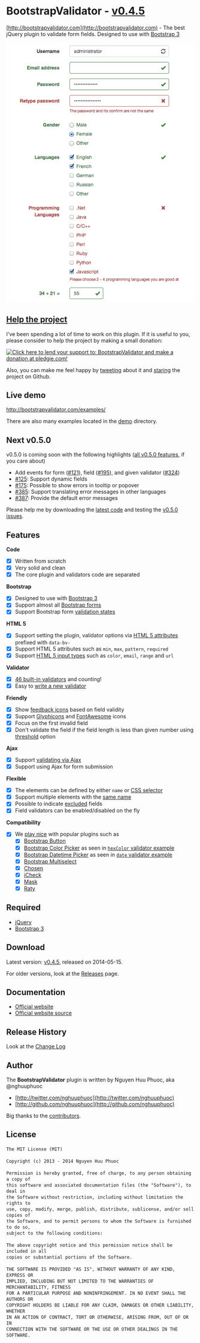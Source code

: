 # BootstrapValidator - [v0.4.5](https://github.com/nghuuphuoc/bootstrapvalidator/releases/download/v0.4.5/bootstrapvalidator-dist-0.4.5.zip)

[http://bootstrapvalidator.com](http://bootstrapvalidator.com) - The best jQuery plugin to validate form fields. Designed to use with [Bootstrap 3](http://getbootstrap.com)

![Screenshot](screenshots/screenshot.png)

## [Help the project](https://pledgie.com/campaigns/24885)

I've been spending a lot of time to work on this plugin. If it is useful to you, please consider to help the project by making a small donation:

<a href="https://pledgie.com/campaigns/24885"><img alt="Click here to lend your support to: BootstrapValidator and make a donation at pledgie.com!" src="https://pledgie.com/campaigns/24885.png?skin_name=chrome" border="0" /></a>

Also, you can make me feel happy by [tweeting](https://twitter.com/intent/tweet?hashtags=javascript,jquery,twbootstrap&original_referer=http://github.com/nghuuphuoc/bootstrapvalidator&text=BootstrapValidator%20is%20the%20best%20jQuery%20plugin%20to%20validate%20form%20fields&url=http://bootstrapvalidator.com) about it and [staring](https://github.com/nghuuphuoc/bootstrapvalidator/stargazers) the project on Github.

## Live demo

http://bootstrapvalidator.com/examples/

There are also many examples located in the [demo](demo) directory.

## Next v0.5.0

v0.5.0 is coming soon with the following highlights ([all v0.5.0 features](CHANGELOG.md), if you care about)

* Add events for form ([#121](https://github.com/nghuuphuoc/bootstrapvalidator/issues/121)), field ([#195](https://github.com/nghuuphuoc/bootstrapvalidator/issues/195)), and given validator ([#324](https://github.com/nghuuphuoc/bootstrapvalidator/issues/324))
* [#125](https://github.com/nghuuphuoc/bootstrapvalidator/issues/125): Support dynamic fields
* [#175](https://github.com/nghuuphuoc/bootstrapvalidator/issues/175): Possible to show errors in tooltip or popover
* [#385](https://github.com/nghuuphuoc/bootstrapvalidator/issues/385): Support translating error messages in other languages
* [#387](https://github.com/nghuuphuoc/bootstrapvalidator/issues/387): Provide the default error messages

Please help me by downloading the [latest code](https://github.com/nghuuphuoc/bootstrapvalidator/archive/master.zip) and testing the [v0.5.0 issues](https://github.com/nghuuphuoc/bootstrapvalidator/issues?labels=&milestone=7&page=1&state=open).

## Features

__Code__
- [x] Written from scratch
- [x] Very solid and clean
- [x] The core plugin and validators code are separated

__Bootstrap__
- [x] Designed to use with [Bootstrap 3](http://getbootstrap.com)
- [x] Support almost all [Bootstrap forms](http://getbootstrap.com/css/#forms)
- [x] Support Bootstrap form [validation states](http://getbootstrap.com/css/#forms-control-validation)

__HTML 5__
- [x] Support setting the plugin, validator options via [HTML 5 attributes](http://bootstrapvalidator.com/examples#attribute) prefixed with ```data-bv-```
- [x] Support HTML 5 attributes such as ```min```, ```max```, ```pattern```, ```required```
- [x] Support [HTML 5 input types](http://bootstrapvalidator.com/examples#html5) such as ```color```, ```email```, ```range``` and ```url```

__Validator__
- [x] [46 built-in validators](http://bootstrapvalidator.com/validators/) and counting!
- [x] Easy to [write a new validator](http://bootstrapvalidator.com/developing/)
 
__Friendly__
- [x] Show [feedback icons](http://bootstrapvalidator.com/settings/#feedback-icons) based on field validity
- [x] Support [Glyphicons](http://getbootstrap.com/components/#glyphicons) and [FontAwesome](http://fontawesome.io/icons) icons
- [x] Focus on the first invalid field
- [x] Don't validate the field if the field length is less than given number using [threshold](http://bootstrapvalidator.com/settings/#threshold) option

__Ajax__
- [x] Support [validating via Ajax](http://bootstrapvalidator.com/validators/remote/)
- [x] Support using Ajax for form submission

__Flexible__
- [x] The elements can be defined by either ```name``` or [CSS selector](http://bootstrapvalidator.com/settings/#selector-example)
- [x] Support multiple elements with the [same name](http://bootstrapvalidator.com/examples/#fields-with-same-name)
- [x] Possible to indicate [excluded](http://bootstrapvalidator.com/settings/#excluded) fields
- [x] Field validators can be enabled/disabled on the fly

__Compatibility__
- [x] We [play nice](http://bootstrapvalidator.com/examples/#compatibility) with popular plugins such as
    - [x] [Bootstrap Button](http://getbootstrap.com/javascript/#buttons)
    - [x] [Bootstrap Color Picker](http://mjolnic.github.io/bootstrap-colorpicker/) as seen in [```hexColor``` validator example](http://bootstrapvalidator.com/validators/hexColor/#color-picker-example)
    - [x] [Bootstrap Datetime Picker](http://eonasdan.github.io/bootstrap-datetimepicker/) as seen in [```date``` validator example](http://bootstrapvalidator.com/validators/date/#date-picker-example)
    - [x] [Bootstrap Multiselect](http://davidstutz.github.io/bootstrap-multiselect/)
    - [x] [Chosen](http://harvesthq.github.io/chosen/)
    - [x] [iCheck](https://github.com/fronteed/iCheck/)
    - [x] [Mask](http://igorescobar.github.io/jQuery-Mask-Plugin/)
    - [x] [Raty](http://wbotelhos.com/raty)

## Required

* [jQuery](http://jquery.com/)
* [Bootstrap 3](http://getbootstrap.com/)
 
## Download

Latest version: [v0.4.5](https://github.com/nghuuphuoc/bootstrapvalidator/releases/download/v0.4.5/bootstrapvalidator-dist-0.4.5.zip), released on 2014-05-15.

For older versions, look at the [Releases](https://github.com/nghuuphuoc/bootstrapvalidator/releases) page.

## Documentation

* [Official website](http://bootstrapvalidator.com)
* [Official website source](https://github.com/nghuuphuoc/bootstrapvalidator/tree/gh-pages)

## Release History

Look at the [Change Log](CHANGELOG.md)

## Author

The __BootstrapValidator__ plugin is written by Nguyen Huu Phuoc, aka @nghuuphuoc

* [http://twitter.com/nghuuphuoc](http://twitter.com/nghuuphuoc)
* [http://github.com/nghuuphuoc](http://github.com/nghuuphuoc)

Big thanks to the [contributors](CONTRIBUTORS.md).

## License

```
The MIT License (MIT)

Copyright (c) 2013 - 2014 Nguyen Huu Phuoc

Permission is hereby granted, free of charge, to any person obtaining a copy of
this software and associated documentation files (the "Software"), to deal in
the Software without restriction, including without limitation the rights to
use, copy, modify, merge, publish, distribute, sublicense, and/or sell copies of
the Software, and to permit persons to whom the Software is furnished to do so,
subject to the following conditions:

The above copyright notice and this permission notice shall be included in all
copies or substantial portions of the Software.

THE SOFTWARE IS PROVIDED "AS IS", WITHOUT WARRANTY OF ANY KIND, EXPRESS OR
IMPLIED, INCLUDING BUT NOT LIMITED TO THE WARRANTIES OF MERCHANTABILITY, FITNESS
FOR A PARTICULAR PURPOSE AND NONINFRINGEMENT. IN NO EVENT SHALL THE AUTHORS OR
COPYRIGHT HOLDERS BE LIABLE FOR ANY CLAIM, DAMAGES OR OTHER LIABILITY, WHETHER
IN AN ACTION OF CONTRACT, TORT OR OTHERWISE, ARISING FROM, OUT OF OR IN
CONNECTION WITH THE SOFTWARE OR THE USE OR OTHER DEALINGS IN THE SOFTWARE.
```
